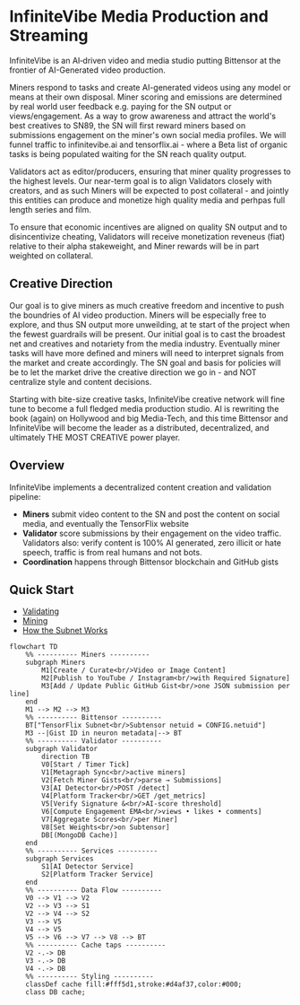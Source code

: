 # InfiniteVibe Media Production and Streaming

InfiniteVibe is an AI‐driven video and media studio putting Bittensor at the frontier of AI-Generated video production. 

Miners respond to tasks and create AI-generated videos using any model or means at their own disposal. Miner scoring and emissions are determined by real world user feedback e.g. paying for the SN output or views/engagement. As a way to grow awareness and attract the world's best creatives to SN89, the SN will first reward miners based on submissions engagement on the miner's own social media profiles. We will funnel traffic to infinitevibe.ai and tensorflix.ai - where a Beta list of organic tasks is being populated waiting for the SN reach quality output.

Validators act as editor/producers, ensuring that miner quality progresses to the highest levels. Our near-term goal is to align Validators closely with creators, and as such Miners will be expected to post collateral - and jointly this entities can produce and monetize high quality media and perhpas full length series and film. 

To ensure that economic incentives are aligned on quality SN output and to disincentivize cheating, Validators will receive monetization reveneus (fiat) relative to their alpha stakeweight, and Miner rewards will be in part weighted on collateral. 

## Creative Direction

Our goal is to give miners as much creative freedom and incentive to push the boundries of AI video production. Miners will be especially free to explore, and thus SN output more unweilding, at te start of the project when the fewest guardrails will be present. Our initial goal is to cast the broadest net and creatives and notariety from the media industry. Eventually miner tasks will have more defined and miners will need to interpret signals from the market and create accordingly. The SN goal and basis for policies will be to let the market drive the creative direction we go in - and NOT centralize style and content decisions.

Starting with bite-size creative tasks, InfiniteVibe creative network will fine tune to become a full fledged media production studio. AI is rewriting the book (again) on Hollywood and big Media-Tech, and this time Bittensor and InfiniteVibe will become the leader as a distributed, decentralized, and ultimately THE MOST CREATIVE power player.

## Overview

InfiniteVibe implements a decentralized content creation and validation pipeline:
- **Miners** submit video content to the SN and post the content on social media, and eventually the TensorFlix website
- **Validator**  score submissions by their engagement on the video traffic. Validators also: verify content is 100% AI generated, zero illicit or hate speech, traffic is from real humans and not bots. 
- **Coordination** happens through Bittensor blockchain and GitHub gists

## Quick Start

- [Validating](docs/validating.md)
- [Mining](docs/mining.md)
- [How the Subnet Works](docs/how-subnet-works.md)

```mermaid
flowchart TD
    %% ---------- Miners ----------
    subgraph Miners
        M1[Create / Curate<br/>Video or Image Content]
        M2[Publish to YouTube / Instagram<br/>with Required Signature]
        M3[Add / Update Public GitHub Gist<br/>one JSON submission per line]
    end
    M1 --> M2 --> M3
    %% ---------- Bittensor ----------
    BT["TensorFlix Subnet<br/>Subtensor netuid = CONFIG.netuid"]
    M3 --|Gist ID in neuron metadata|--> BT
    %% ---------- Validator ----------
    subgraph Validator
        direction TB
        V0[Start / Timer Tick]
        V1[Metagraph Sync<br/>active miners]
        V2[Fetch Miner Gists<br/>parse → Submissions]
        V3[AI Detector<br/>POST /detect]
        V4[Platform Tracker<br/>GET /get_metrics]
        V5[Verify Signature &<br/>AI-score threshold]
        V6[Compute Engagement EMA<br/>views • likes • comments]
        V7[Aggregate Scores<br/>per Miner]
        V8[Set Weights<br/>on Subtensor]
        DB[(MongoDB Cache)]
    end
    %% ---------- Services ----------
    subgraph Services
        S1[AI Detector Service]
        S2[Platform Tracker Service]
    end
    %% ---------- Data Flow ----------
    V0 --> V1 --> V2
    V2 --> V3 --> S1
    V2 --> V4 --> S2
    V3 --> V5
    V4 --> V5
    V5 --> V6 --> V7 --> V8 --> BT
    %% ---------- Cache taps ----------
    V2 -.-> DB
    V3 -.-> DB
    V4 -.-> DB
    %% ---------- Styling ----------
    classDef cache fill:#fff5d1,stroke:#d4af37,color:#000;
    class DB cache;
```
